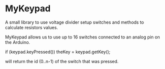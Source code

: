 # MyKeypad
A small library to use voltage divider setup switches and methods to calculate resistors values.

MyKeypad allows us to use up to 16 switches connected to an analog pin on the Arduino.

if (keypad.keyPressed()) theKey = keypad.getKey();

will return the id (0..n-1) of the switch that was pressed.
